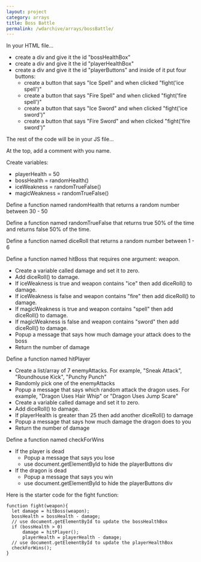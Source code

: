 ```yaml
---
layout: project
category: arrays
title: Boss Battle
permalink: /wdarchive/arrays/bossBattle/
---
```

In your HTML file...
- create a div and give it the id "bossHealthBox"
- create a div and give it the id "playerHealthBox"
- create a div and give it the id "playerButtons" and inside of it put four buttons:
  - create a button that says "Ice Spell" and when clicked "fight('ice spell')"
  - create a button that says "Fire Spell" and when clicked "fight('fire spell')"
  - create a button that says "Ice Sword" and when clicked "fight('ice sword')"
  - create a button that says "Fire Sword" and when clicked "fight('fire sword')"


The rest of the code will be in your JS file...

At the top, add a comment with you name.

Create variables:
  - playerHealth = 50
  - bossHealth = randomHealth()
  - iceWeakness = randomTrueFalse()
  - magicWeakness = randomTrueFalse()

Define a function named randomHealth that returns a random number between 30 - 50

Define a function named randomTrueFalse that returns true 50% of the time and returns false 50% of the time.

Define a function named diceRoll that returns a random number between 1 - 6

Define a function named hitBoss that requires one argument: weapon.
  - Create a variable called damage and set it to zero.
  - Add diceRoll() to damage.
  - If iceWeakness is true and weapon contains "ice" then add diceRoll() to damage.
  - If iceWeakness is false and weapon contains "fire" then add diceRoll() to damage.
  - If magicWeakness is true and weapon contains "spell" then add diceRoll() to damage.
  - If magicWeakness is false and weapon contains "sword" then add diceRoll() to damage.
  - Popup a message that says how much damage your attack does to the boss
  - Return the number of damage

Define a function named hitPlayer
  - Create a list/array of 7 enemyAttacks. For example, "Sneak Attack", "Roundhouse Kick", "Punchy Punch"
  - Randomly pick one of the enemyAttacks
  - Popup a message that says which random attack the dragon uses. For example, "Dragon Uses Hair Whip" or "Dragon Uses Jump Scare"
  - Create a variable called damage and set it to zero.
  - Add diceRoll() to damage.
  - If playerHealth is greater than 25 then add another diceRoll() to damage
  - Popup a message that says how much damage the dragon does to you
  - Return the number of damage

Define a function named checkForWins
  - If the player is dead
    - Popup a message that says you lose
    - use document.getElementById to hide the playerButtons div
  - If the dragon is dead
    - Popup a message that says you win
    - use document.getElementById to hide the playerButtons div


Here is the starter code for the fight function:
```
function fight(weapon){
  let damage = hitBoss(weapon);
  bossHealth = bossHealth - damage;
  // use document.getElementById to update the bossHealthBox
  if (bossHealth > 0)
      damage = hitPlayer();
      playerHealth = playerHealth - damage;
  // use document.getElementById to update the playerHealthBox
  checkForWins();
}
```
